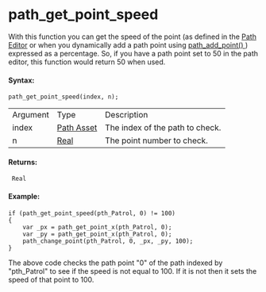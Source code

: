 # path_get_point_speed

With this function you can get the speed of the point (as defined in the
[Path Editor](../../../../The_Asset_Editors/Paths) or when you
dynamically add a path point using [ path_add_point()
](Path_Manipulation/path_add_point) ) expressed as a percentage. So,
if you have a path point set to 50 in the path editor, this function
would return 50 when used.

#### Syntax:

``` gml
path_get_point_speed(index, n);
```

|          |                                                                         |                                 |
|----------|-------------------------------------------------------------------------|---------------------------------|
| Argument | Type                                                                    | Description                     |
| index    |  [Path Asset](../../../../../The_Asset_Editors/Paths)               | The index of the path to check. |
| n        |  [Real](../../../../../GameMaker_Language/GML_Overview/Data_Types)  | The point number to check.      |

#### Returns:

``` gml
 Real
```

#### Example:

``` gml
if (path_get_point_speed(pth_Patrol, 0) != 100)
{
    var _px = path_get_point_x(pth_Patrol, 0);
    var _py = path_get_point_x(pth_Patrol, 0);
    path_change_point(pth_Patrol, 0, _px, _py, 100);
}
```

The above code checks the path point "0" of the path indexed by
"pth_Patrol" to see if the speed is not equal to 100. If it is not then
it sets the speed of that point to 100.
